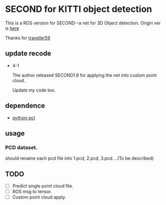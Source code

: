 # SECOND for KITTI object detection

This is a ROS version for SECOND--a net for 3D Object detection. Origin ver is [here](https://github.com/traveller59/second.pytorch)

Thanks for [traveller59](https://github.com/traveller59)

## update recode 

* 4-1
  
  The author released SECOND1.6 for applying the net into custom point cloud.
  
  Update my code too.

## dependence

* [python-pcl](https://github.com/strawlab/python-pcl)

## usage

### PCD dataset.

should rename each pcd file into 1.pcd, 2.pcd, 3.pcd....(To be described)

## TODO

- [ ] Predict single point cloud file.
- [ ] ROS msg to tensor.
- [ ] Custom point cloud apply.
